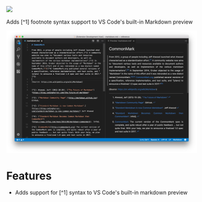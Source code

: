 [![](https://vsmarketplacebadge.apphb.com/version/bierner.markdown-footnotes.svg)](https://marketplace.visualstudio.com/items?itemName=bierner.markdown-footnotes)

Adds \[^1] footnote syntax support to VS Code's built-in Markdown preview

![](https://github.com/mjbvz/vscode-markdown-footnotes/raw/master/docs/example.png)

# Features 
- Adds support for \[^1] syntax to VS Code's built-in markdown preview
